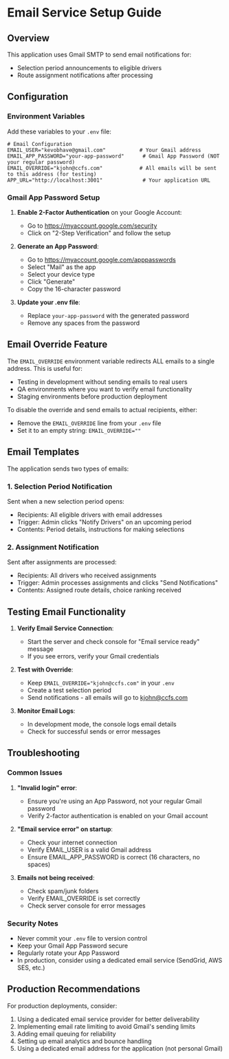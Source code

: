 # Email Service Setup Guide

## Overview
This application uses Gmail SMTP to send email notifications for:
- Selection period announcements to eligible drivers
- Route assignment notifications after processing

## Configuration

### Environment Variables
Add these variables to your `.env` file:

```env
# Email Configuration
EMAIL_USER="kevobhave@gmail.com"           # Your Gmail address
EMAIL_APP_PASSWORD="your-app-password"      # Gmail App Password (NOT your regular password)
EMAIL_OVERRIDE="kjohn@ccfs.com"            # All emails will be sent to this address (for testing)
APP_URL="http://localhost:3001"             # Your application URL
```

### Gmail App Password Setup

1. **Enable 2-Factor Authentication** on your Google Account:
   - Go to https://myaccount.google.com/security
   - Click on "2-Step Verification" and follow the setup

2. **Generate an App Password**:
   - Go to https://myaccount.google.com/apppasswords
   - Select "Mail" as the app
   - Select your device type
   - Click "Generate"
   - Copy the 16-character password

3. **Update your .env file**:
   - Replace `your-app-password` with the generated password
   - Remove any spaces from the password

## Email Override Feature

The `EMAIL_OVERRIDE` environment variable redirects ALL emails to a single address. This is useful for:
- Testing in development without sending emails to real users
- QA environments where you want to verify email functionality
- Staging environments before production deployment

To disable the override and send emails to actual recipients, either:
- Remove the `EMAIL_OVERRIDE` line from your `.env` file
- Set it to an empty string: `EMAIL_OVERRIDE=""`

## Email Templates

The application sends two types of emails:

### 1. Selection Period Notification
Sent when a new selection period opens:
- Recipients: All eligible drivers with email addresses
- Trigger: Admin clicks "Notify Drivers" on an upcoming period
- Contents: Period details, instructions for making selections

### 2. Assignment Notification
Sent after assignments are processed:
- Recipients: All drivers who received assignments
- Trigger: Admin processes assignments and clicks "Send Notifications"
- Contents: Assigned route details, choice ranking received

## Testing Email Functionality

1. **Verify Email Service Connection**:
   - Start the server and check console for "Email service ready" message
   - If you see errors, verify your Gmail credentials

2. **Test with Override**:
   - Keep `EMAIL_OVERRIDE="kjohn@ccfs.com"` in your `.env`
   - Create a test selection period
   - Send notifications - all emails will go to kjohn@ccfs.com

3. **Monitor Email Logs**:
   - In development mode, the console logs email details
   - Check for successful sends or error messages

## Troubleshooting

### Common Issues

1. **"Invalid login" error**:
   - Ensure you're using an App Password, not your regular Gmail password
   - Verify 2-factor authentication is enabled on your Gmail account

2. **"Email service error" on startup**:
   - Check your internet connection
   - Verify EMAIL_USER is a valid Gmail address
   - Ensure EMAIL_APP_PASSWORD is correct (16 characters, no spaces)

3. **Emails not being received**:
   - Check spam/junk folders
   - Verify EMAIL_OVERRIDE is set correctly
   - Check server console for error messages

### Security Notes

- Never commit your `.env` file to version control
- Keep your Gmail App Password secure
- Regularly rotate your App Password
- In production, consider using a dedicated email service (SendGrid, AWS SES, etc.)

## Production Recommendations

For production deployments, consider:
1. Using a dedicated email service provider for better deliverability
2. Implementing email rate limiting to avoid Gmail's sending limits
3. Adding email queuing for reliability
4. Setting up email analytics and bounce handling
5. Using a dedicated email address for the application (not personal Gmail)